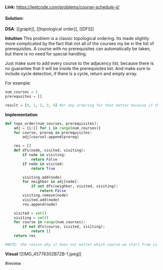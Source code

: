 
**Link:** https://leetcode.com/problems/course-schedule-ii/
#### Solution:

**DSA**: [[graph]], [[topological order]], [[DFS]]

**Intuition**
This problem is a classic topological ordering. Its made slightly more complicated by the fact that not all of the courses my be in the list of prerequisites. A course with no prerequisites can automatically be taken, but there is no need for special handling. 

Just make sure to add every course to the adjacency list, because there is no guarantee that it will be inside the prerequisites list. And make sure to include cycle detection, if there is a cycle, return and empty array.

For example:
```python
num_courses = 5
prerequsites = []

result = [0, 1, 2, 3, 4] #or any ordering for that matter because if there are no prerequisites, then any course can be taken at any time. Hence why the promblem statement asked for ANY ordering, because there are many. 
```

**Implementation**
```python
def topo_order(num_courses, prerequisites):
	adj = {i:[] for i in range(num_courses)}
	for course, prereq in prerequisites:
		adj[course].append(prereq)

	res = []
	def dfs(node, visited, visiting):
		if node in visiting:
			return False
		if node in visited:
			return True

		visiting.add(node)
		for neighbor in adj[node]:
			if not dfs(neighbor, visited, visiting):
				return False
		visiting.remove(node)
		visited.add(node)
		res.append(node)

	visited = set()
	visiting = set()
	for course in range(num_courses):
		if not dfs(course, visited, visiting):
			return []
	return res

#NOTE: the reason why it does not matter which course we start from is because no matter where we start, all of its children get added to to res. For example, if we randomly manage to start at the last possible course, then all prerequisite courses would get added in one single traversal. If not, then the nodes and children that we do see again, go into visited and we have a base-case that prohbits appending previously seen nodes to the result. 
```

**Visual** 
![[IMG_45776302B72B-1.jpeg]]

#review 


